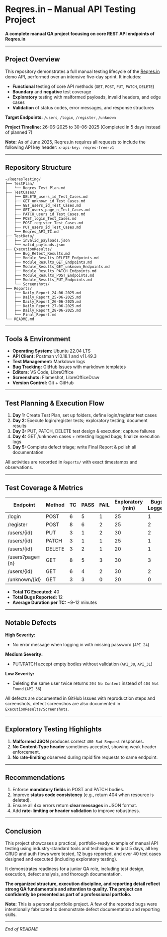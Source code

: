 # Reqres.in – Manual API Testing Project

**A complete manual QA project focusing on core REST API endpoints of Reqres.in**

---

## Project Overview

This repository demonstrates a full manual testing lifecycle of the [Reqres.in](https://reqres.in) demo API, performed over an intensive five-day sprint. It includes:

- **Functional** testing of core API methods (`GET`, `POST`, `PUT`, `PATCH`, `DELETE`)
- **Boundary** and **negative** test coverage
- **Exploratory** testing with malformed payloads, invalid headers, and edge cases
- **Validation** of status codes, error messages, and response structures

**Target Endpoints:** `/users`, `/login`, `/register`, `/unknown`

**Project Timeline:** 26-06-2025 to 30-06-2025 (Completed in 5 days instead of planned 7)

**Note:** As of June 2025, Reqres.in requires all requests to include the following API key header: `x-api-key: reqres-free-v1`

---

## Repository Structure

```
~/ReqresTesting/
├── TestPlan/
│   └── Reqres_Test_Plan.md
├── TestCases/
│   ├── DELETE_users_id_Test_Cases.md
│   ├── GET_unknown_id_Test_Cases.md
│   ├── GET_users_id_Test_Cases.md
│   ├── GET_users_page_n_Test_Cases.md
│   ├── PATCH_users_id_Test_Cases.md
│   ├── POST_login_Test_Cases.md
│   ├── POST_register_Test_Cases.md
│   ├── PUT_users_id_Test_Cases.md
│   └── Reqres_API_TC.md
├── TestData/
│   ├── invalid_payloads.json
│   └── valid_payloads.json
├── ExecutionResults/
│   ├── Bug_Retest_Results.md
│   ├── Module_Results_DELETE_Endpoints.md
│   ├── Module_Results_GET_Endpoints.md
│   ├── Module_Results_GET_unknown_Endpoints.md
│   ├── Module_Results_PATCH_Endpoints.md
│   ├── Module_Results_POST_Endpoints.md
│   ├── Module_Results_PUT_Endpoints.md
│   └── Screenshots/
├── Reports/
│   ├── Daily_Report_24-06-2025.md
│   ├── Daily_Report_25-06-2025.md
│   ├── Daily_Report_26-06-2025.md
│   ├── Daily_Report_27-06-2025.md
│   ├── Daily_Report_28-06-2025.md
│   └── Final_Report.md
└── README.md
```

---

## Tools & Environment

- **Operating System:** Ubuntu 22.04 LTS
- **API Client:** Postman v10.18.1 and v11.49.3
- **Test Management:** Markdown logs
- **Bug Tracking:** GitHub Issues with markdown templates
- **Editors:** VS Code, LibreOffice
- **Screenshots:** Flameshot, LibreOfficeDraw
- **Version Control:** Git + GitHub

---

## Test Planning & Execution Flow

1. **Day 1:** Create Test Plan, set up folders, define login/register test cases  
2. **Day 2:** Execute login/register tests; exploratory testing; document results  
3. **Day 3:** PUT, PATCH, DELETE test design & execution; capture failures  
4. **Day 4:** GET /unknown cases + retesting logged bugs; finalize execution logs  
5. **Day 5:** Complete defect triage; write Final Report & polish all documentation

All activities are recorded in `Reports/` with exact timestamps and observations.

---

## Test Coverage & Metrics

| Endpoint       | Method | TC | PASS | FAIL | Exploratory (min) | Bugs Logged |
| -------------  | ------ | -- | ---- | ---- | ----------------- | ----------- |
| /login         | POST   | 6  | 5    | 1    | 25                | 1           |
| /register      | POST   | 8  | 6    | 2    | 25                | 2           |
| /users/{id}    | PUT    | 3  | 1    | 2    | 30                | 2           |
| /users/{id}    | PATCH  | 3  | 1    | 1    | 25                | 1           |
| /users/{id}    | DELETE | 3  | 2    | 1    | 20                | 1           |
| /users?page={n}| GET    | 8  | 5    | 3    | 30                | 3           |
| /users/{id}    | GET    | 6  | 4    | 2    | 30                | 2           |
| /unknown/{id}  | GET    | 3  | 3    | 0    | 20                | 0           |

- **Total TC Executed:** 40  
- **Total Bugs Reported:** 12  
- **Average Duration per TC:** ~9–12 minutes  

---

## Notable Defects

**High Severity:**
- No error message when logging in with missing password (`API_24`)

**Medium Severity:**
- PUT/PATCH accept empty bodies without validation (`API_30`, `API_31`)

**Low Severity:**
- Deleting the same user twice returns `204 No Content` instead of `404 Not Found` (`API_36`)

All defects are documented in GitHub Issues with reproduction steps and screenshots, defect screenshos are also documented in `ExecutionResults/Screenshots`.

---

## Exploratory Testing Highlights

1. **Malformed JSON** produces correct `400 Bad Request` responses.  
2. **No Content-Type header** sometimes accepted, showing weak header enforcement.  
3. **No rate-limiting** observed during rapid fire requests to same endpoint.

---

## Recommendations

1. Enforce **mandatory fields** in POST and PATCH bodies.  
2. Improve **status code consistency** (e.g., return 404 when resource is deleted).  
3. Ensure all 4xx errors return **clear messages** in JSON format.  
4. Add **rate-limiting or header validation** to improve robustness.

---

## Conclusion

This project showcases a practical, portfolio-ready example of manual API testing using industry-standard tools and techniques. In just 5 days, all key CRUD and auth flows were tested, 12 bugs reported, and over 40 test cases designed and executed (including exploratory testing).

It demonstrates readiness for a junior QA role, including test design, execution, defect analysis, and thorough documentation.

**The organized structure, execution discipline, and reporting detail reflect strong QA fundamentals and attention to quality. The project can confidently be presented as part of a professional portfolio.**

**Note:** This is a personal portfolio project. A few of the reported bugs were intentionally fabricated to demonstrate defect documentation and reporting skills.

---

*End of README*